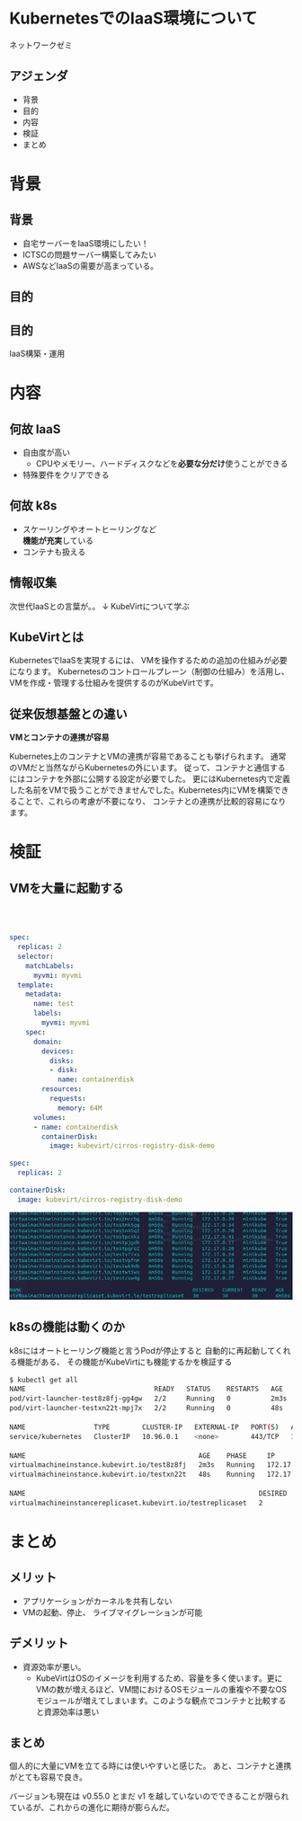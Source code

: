 
# KubernetesでのIaaS環境について

ネットワークゼミ

## アジェンダ

- 背景
- 目的
- 内容
- 検証
- まとめ

# 背景
## 背景

- 自宅サーバーをIaaS環境にしたい！
- ICTSCの問題サーバー構築してみたい
- AWSなどIaaSの需要が高まっている。

## 目的
## 目的

 IaaS構築・運用

# 内容
## 何故 IaaS

- 自由度が高い
  - CPUやメモリー、ハードディスクなどを**必要な分だけ**使うことができる
- 特殊要件をクリアできる
## 何故 k8s

- スケーリングやオートヒーリングなど<br>**機能が充実**している
- コンテナも扱える
## 情報収集

 次世代IaaSとの言葉が。。
 ↓
 KubeVirtについて学ぶ
## KubeVirtとは

KubernetesでIaaSを実現するには、
VMを操作するための追加の仕組みが必要になります。
Kubernetesのコントロールプレーン（制御の仕組み）を活用し、
VMを作成・管理する仕組みを提供するのがKubeVirtです。
## 従来仮想基盤との違い

**VMとコンテナの連携が容易**

Kubernetes上のコンテナとVMの連携が容易であることも挙げられます。
通常のVMだと当然ながらKubernetesの外にいます。
従って、コンテナと通信するにはコンテナを外部に公開する設定が必要でした。
更にはKubernetes内で定義した名前をVMで扱うことができませんでした。Kubernetes内にVMを構築できることで、これらの考慮が不要になり、
コンテナとの連携が比較的容易になります。

# 検証
## VMを⼤量に起動する

<br><br>

```yaml
spec:
  replicas: 2
  selector:
    matchLabels:
      myvmi: myvmi
  template:
    metadata:
      name: test
      labels:
        myvmi: myvmi
    spec:
      domain:
        devices:
          disks:
          - disk:
            name: containerdisk
        resources:
          requests:
            memory: 64M
      volumes:
      - name: containerdisk
        containerDisk:
          image: kubevirt/cirros-registry-disk-demo
```

```yaml
spec:
  replicas: 2
```

```yaml
containerDisk:
  image: kubevirt/cirros-registry-disk-demo
```

![width:1200px](./assets/architecture-4.png)
## k8sの機能は動くのか

k8sにはオートヒーリング機能と言うPodが停止すると
自動的に再起動してくれる機能がある、
その機能がKubeVirtにも機能するかを検証する

```bash
$ kubectl get all
NAME                                READY   STATUS    RESTARTS   AGE
pod/virt-launcher-test8z8fj-gg4gw   2/2     Running   0          2m3s
pod/virt-launcher-testxn22t-mpj7x   2/2     Running   0          48s

NAME                 TYPE        CLUSTER-IP   EXTERNAL-IP   PORT(S)   AGE
service/kubernetes   ClusterIP   10.96.0.1    <none>        443/TCP   10m

NAME                                           AGE    PHASE     IP            NODENAME   READY
virtualmachineinstance.kubevirt.io/test8z8fj   2m3s   Running   172.17.0.13   minikube   True
virtualmachineinstance.kubevirt.io/testxn22t   48s    Running   172.17.0.14   minikube   True

NAME                                                          DESIRED   CURRENT   READY   AGE
virtualmachineinstancereplicaset.kubevirt.io/testreplicaset   2         2         2       2m3s
```

# まとめ
## メリット

- アプリケーションがカーネルを共有しない
- VMの起動、停止、
ライブマイグレーションが可能
## デメリット

- 資源効率が悪い。
  - KubeVirtはOSのイメージを利用するため、容量を多く使います。更にVMの数が増えるほど、VM間におけるOSモジュールの重複や不要なOSモジュールが増えてしまいます。このような観点でコンテナと比較すると資源効率は悪い
## まとめ

個人的に大量にVMを立てる時には使いやすいと感じた。
あと、コンテナと連携がとても容易で良き。

バージョンも現在は v0.55.0 とまだ v1 を越していないのでできることが限られているが、これからの進化に期待が膨らんだ。